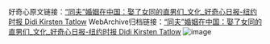 好奇心原文链接：[“同夫”婚姻在中国：娶了女同的直男们_文化_好奇心日报-纽约时报 Didi Kirsten Tatlow](https://www.qdaily.com/articles/9616.html)
WebArchive归档链接：[“同夫”婚姻在中国：娶了女同的直男们_文化_好奇心日报-纽约时报 Didi Kirsten Tatlow](http://web.archive.org/web/20160511151659/http://www.qdaily.com:80/articles/9616.html)
![image](http://ww3.sinaimg.cn/large/007d5XDply1g3vfycjum7j30u0437kjl)